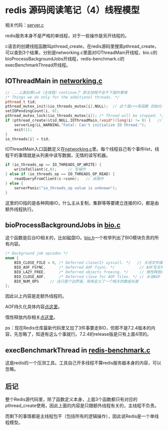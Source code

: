 # redis 源码阅读笔记（4）线程模型

相关代码：[server.c](https://github.com/redis/redis/blob/unstable/src/server.c)

redis服务本身不是严格的单线程，对于一些操作是另开线程的。

c语言的创建线程函数叫pthread_create，在redis源码里搜索pthread_create，可以查到3个结果，分别是networking.c里面对IOThreadMain开线程，bio.c的bioProcessBackgroundJobs开线程，redis-benchmark.c的execBenchmarkThread开线程。

## IOThreadMain in [networking.c](https://github.com/redis/redis/blob/unstable/src/networking.c)

```cpp
// ...上面如果i=0（主线程）continue了 即主线程不会干下面的事情
/* Things we do only for the additional threads. */
pthread_t tid;
pthread_mutex_init(&io_threads_mutex[i],NULL);  // 这个是c++库函数 初始化一把锁
setIOPendingCount(i, 0);
pthread_mutex_lock(&io_threads_mutex[i]); /* Thread will be stopped. */ // c++库函数 上锁
if (pthread_create(&tid,NULL,IOThreadMain,(void*)(long)i) != 0) {   // 给所有子线程注册IOThreadMain入口函数
    serverLog(LL_WARNING,"Fatal: Can't initialize IO thread.");
    exit(1);
}
io_threads[i] = tid;
```

IOThreadMain入口函数定义在[networking.c](https://github.com/redis/redis/blob/unstable/src/networking.c)里。每个线程自己有个事件list，线程干的事情就是从列表中读写数据，无情的读写机器。

```cpp
if (io_threads_op == IO_THREADS_OP_WRITE) {
    writeToClient(c,0);     // 写操作
} else if (io_threads_op == IO_THREADS_OP_READ) {
    readQueryFromClient(c->conn);   // 读操作
} else {
    serverPanic("io_threads_op value is unknown");
}
```

这里的IO指的是各种网络IO，什么主从复制，集群等等要建立连接的IO，都是由额外线程执行。

## bioProcessBackgroundJobs in [bio.c](https://github.com/redis/redis/blob/unstable/src/bio.c)

这个函数是后台IO相关的，比如磁盘IO。[bio.h](https://github.com/redis/redis/blob/unstable/src/bio.h)一个枚举列出了BIO模块负责的所有内容。

```cpp
/* Background job opcodes */
enum {
    BIO_CLOSE_FILE = 0, /* Deferred close(2) syscall. */   // 关闭文件描述符
    BIO_AOF_FSYNC,      /* Deferred AOF fsync. */           // AOF写文件
    BIO_LAZY_FREE,      /* Deferred objects freeing. */     // 惰性释放内存
    BIO_CLOSE_AOF,      /* Deferred close for AOF files. */ // 关闭AOF
    BIO_NUM_OPS     // 这只是个边界值，用来定义了一个相关的数组长度
};
```

因此以上内容是走额外线程的。

AOF持久化具体内容[点这里](2.persistence.md#aof)。

惰性释放内存相关[点这里](5.free.md)。

ps：现在Redis仓库最新代码里又加了3件事要走BIO，但那不是7.2.4版本的内容，先忽略了，知道有这么个事就行。7.2.4的release版是只有上面4项的。

## execBenchmarkThread in [redis-benchmark.c](https://github.com/redis/redis/blob/unstable/src/redis-benchmark.c)

这是redis的一个压测工具。工具自己开多线程不算redis服务器本身的内容，可以忽略。

## 后记

整个Redis源代码里，除了函数定义本身，上面3个函数都只有对应的pthread_create使用，因此上面的内容是只跟额外线程有关的，主线程不负责。

而剩下的事情都是主线程包干（包括所有的逻辑操作），因此说Redis是一个单线程模型。